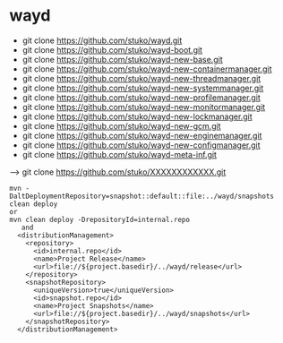 # wayd

* git clone https://github.com/stuko/wayd.git
* git clone https://github.com/stuko/wayd-boot.git
* git clone https://github.com/stuko/wayd-new-base.git
* git clone https://github.com/stuko/wayd-new-containermanager.git
* git clone https://github.com/stuko/wayd-new-threadmanager.git
* git clone https://github.com/stuko/wayd-new-systemmanager.git
* git clone https://github.com/stuko/wayd-new-profilemanager.git
* git clone https://github.com/stuko/wayd-new-monitormanager.git
* git clone https://github.com/stuko/wayd-new-lockmanager.git
* git clone https://github.com/stuko/wayd-new-gcm.git
* git clone https://github.com/stuko/wayd-new-enginemanager.git
* git clone https://github.com/stuko/wayd-new-configmanager.git
* git clone https://github.com/stuko/wayd-meta-inf.git

--> git clone https://github.com/stuko/XXXXXXXXXXXX.git
```
mvn -DaltDeploymentRepository=snapshot::default::file:../wayd/snapshots clean deploy
or
mvn clean deploy -DrepositoryId=internal.repo
   and
  <distributionManagement>   
    <repository>
      <id>internal.repo</id>
      <name>Project Release</name>
      <url>file://${project.basedir}/../wayd/release</url>
    </repository>
    <snapshotRepository>
      <uniqueVersion>true</uniqueVersion>
      <id>snapshot.repo</id>
      <name>Project Snapshots</name>
      <url>file://${project.basedir}/../wayd/snapshots</url>
    </snapshotRepository>
  </distributionManagement>  
```
